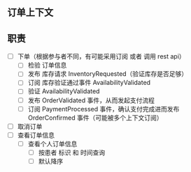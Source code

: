 ## 订单上下文

## 职责
- [ ] 下单（根据参与者不同，有可能采用订阅 或者 调用 rest api）
    - [ ] 检验 订单信息
    - [ ] 发布 库存请求 InventoryRequested（验证库存是否足够）
    - [ ] 订阅 库存验证通过事件 AvailabilityValidated
    - [ ] 验证 AvailabilityValidated
    - [ ] 发布 OrderValidated 事件，从而发起支付流程
    - [ ] 订阅 PaymentProcessed 事件，确认支付完成进而发布 OrderConfirmed 事件（可能被多个上下文订阅）
- [ ] 取消订单
- [ ] 查看订单信息
    - [ ] 查看个人订单信息
        - [ ] 按患者 标识 和 时间查询
        - [ ] 默认降序
